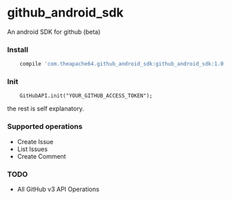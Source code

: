 # github_android_sdk
An android SDK for github (beta)

### Install

```groovy
    compile 'com.theapache64.github_android_sdk:github_android_sdk:1.0.0'
```

### Init

```
    GitHubAPI.init("YOUR_GITHUB_ACCESS_TOKEN");
```

the rest is self explanatory.

### Supported operations

- Create Issue
- List Issues
- Create Comment

### TODO

- All GitHub v3 API Operations

